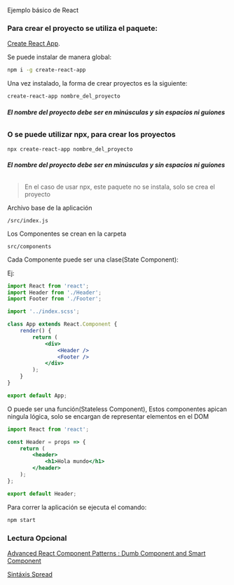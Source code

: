 Ejemplo básico de React

### Para crear el proyecto se utiliza el paquete:

[Create React App](https://github.com/facebook/create-react-app).

Se puede instalar de manera global:

```bash
npm i -g create-react-app
```

Una vez instalado, la forma de crear proyectos es la siguiente:

```bash
create-react-app nombre_del_proyecto
```

###### **El nombre del proyecto debe ser en minúsculas y sin espacios ni guiones**

### O se puede utilizar npx, para crear los proyectos

```bash
npx create-react-app nombre_del_proyecto
```

###### **El nombre del proyecto debe ser en minúsculas y sin espacios ni guiones**

> En el caso de usar npx, este paquete no se instala, solo se crea el proyecto

Archivo base de la aplicación

```
/src/index.js
```

Los Componentes se crean en la carpeta

```
src/components
```

Cada Componente puede ser una clase(State Component):

Ej:

```jsx
import React from 'react';
import Header from './Header';
import Footer from './Footer';

import '../index.scss';

class App extends React.Component {
	render() {
		return (
			<div>
				<Header />
				<Footer />
			</div>
		);
	}
}

export default App;
```

O puede ser una función(Stateless Component), Estos componentes apican ningula lógica, solo se encargan de representar elementos en el DOM

```jsx
import React from 'react';

const Header = props => {
	return (
		<header>
			<h1>Hola mundo</h1>
		</header>
	);
};

export default Header;
```

Para correr la aplicación se ejecuta el comando:

```bash
npm start
```

### Lectura Opcional

[Advanced React Component Patterns : Dumb Component and Smart Component](https://medium.com/@pramonowang/advanced-react-component-patterns-dumb-component-and-smart-component-4cb50fa63aa9)

[Sintáxis Spread](https://developer.mozilla.org/es/docs/Web/JavaScript/Referencia/Operadores/Sintaxis_Spread)
